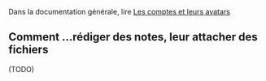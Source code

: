 Dans la documentation générale, lire <a href="$$/appli/comptes.html" target="_blank">Les comptes et leurs avatars</a>

## Comment ...rédiger des notes, leur attacher des fichiers
(TODO)